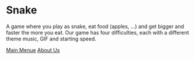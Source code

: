 # Snake 

A game where you play as snake, eat food (apples, ...) and get bigger and faster the more you eat.
Our game has four difficulties, each with a different theme music, GIF and starting speed. 

[Main Menue](index.md)
[About Us](aboutUs.md)

